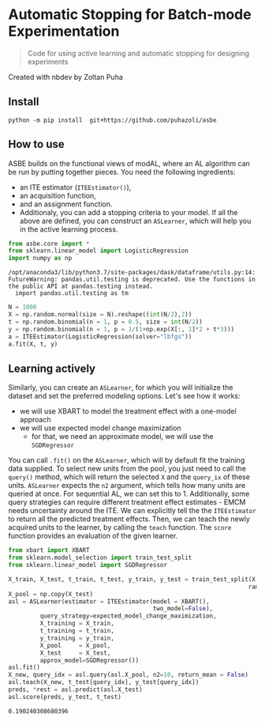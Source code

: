 # Automatic Stopping for Batch-mode Experimentation
> Code for using active learning and automatic stopping for designing experiments


Created with nbdev by Zoltan Puha

## Install

`python -m pip install  git+https://github.com/puhazoli/asbe`

## How to use
ASBE builds on the functional views of modAL, where an AL algorithm can be run by putting together pieces. You need the following ingredients:
- an ITE estimator (`ITEEstimator()`),
- an acquisition function,
- and an assignment function.
- Additionaly, you can add a stopping criteria to your model. 
If all the above are defined, you can construct an `ASLearner`, which will help you in the active learning process.

```python
from asbe.core import *
from sklearn.linear_model import LogisticRegression
import numpy as np
```

    /opt/anaconda3/lib/python3.7/site-packages/dask/dataframe/utils.py:14: FutureWarning: pandas.util.testing is deprecated. Use the functions in the public API at pandas.testing instead.
      import pandas.util.testing as tm


```python
N = 1000
X = np.random.normal(size = N).reshape((int(N/2),2))
t = np.random.binomial(n = 1, p = 0.5, size = int(N/2))
y = np.random.binomial(n = 1, p = 1/(1+np.exp(X[:, 1]*2 + t*3)))
a = ITEEstimator(LogisticRegression(solver="lbfgs"))
a.fit(X, t, y)
```

## Learning actively
Similarly, you can create an `ASLearner`, for which you will initialize the dataset and set the preferred modeling options. Let's see how it works:
- we will use XBART to model the treatment effect with a one-model approach
- we will use expected model change maximization
    - for that, we need an approximate model, we will use the `SGDRegressor`
    
You can call `.fit()` on the `ASLearner`, which will by default fit the training data supplied. To select new units from the pool, you just need to call the `query()` method, which will return the selected `X` and the `query_ix` of these units. `ASLearner` expects the `n2` argument, which tells  how many units are queried at once. For sequential AL, we can set this to 1. Additionally, some query strategies can require different treatment effect estimates - EMCM needs uncertainty around the ITE. We can explicitly tell the the `ITEEstimator` to return all the predicted treatment effects. 
Then, we can teach the newly acquired units to the learner, by calling the `teach` function. The `score` function provides an evaluation of the given learner.

```python
from xbart import XBART
from sklearn.model_selection import train_test_split
from sklearn.linear_model import SGDRegressor
```

```python
X_train, X_test, t_train, t_test, y_train, y_test = train_test_split(X, t, y, test_size=0.8,
                                                                    random_state=1005)
X_pool = np.copy(X_test)
asl = ASLearner(estimator = ITEEstimator(model = XBART(),
                                         two_model=False), 
         query_strategy=expected_model_change_maximization,
         X_training = X_train,
         t_training = t_train,
         y_training = y_train,
         X_pool     = X_pool,
         X_test     = X_test,
         approx_model=SGDRegressor())
asl.fit()
X_new, query_idx = asl.query(asl.X_pool, n2=10, return_mean = False)
asl.teach(X_new, t_test[query_idx], y_test[query_idx])
preds, *rest = asl.predict(asl.X_test)
asl.score(preds, y_test, t_test)
```




    0.190240308680396


